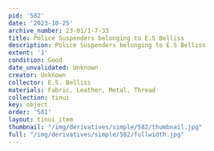 ```yaml
---
pid: '582'
date: '2023-10-25'
archive_number: 23-01/1-7-33
title: Police Suspenders belonging to E.S Belliss
description: Police Suspenders belonging to E.S Belliss
extent: '1'
condition: Good
date_unvalidated: Unknown
creator: Unknown
collector: E.S. Belliss
materials: Fabric, Leather, Metal, Thread
collection: tinui
key: object
order: '581'
layout: tinui_item
thumbnail: "/img/derivatives/simple/582/thumbnail.jpg"
full: "/img/derivatives/simple/582/fullwidth.jpg"
---
```

